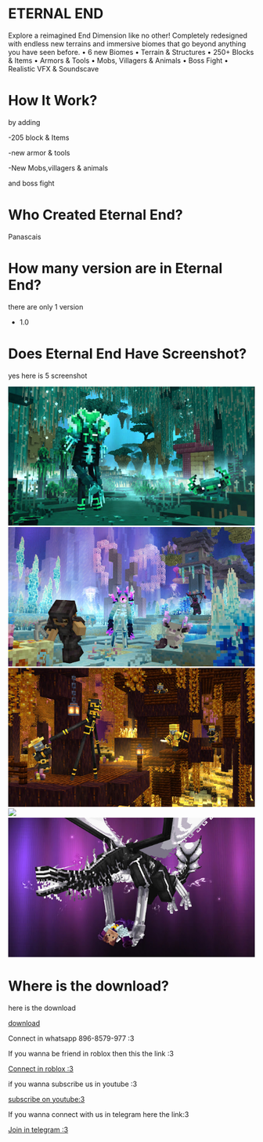 <h1>ETERNAL END</h1>
<p>Explore a reimagined End Dimension like no other! Completely redesigned with endless new terrains and immersive biomes that go beyond anything you have seen before.
• 6 new Biomes
• Terrain & Structures
• 250+ Blocks & Items
• Armors & Tools
• Mobs, Villagers & Animals
• Boss Fight
• Realistic VFX & Soundscave</p>
<h1>How It Work?</h1>
<p>by adding</p>
<p>-205 block & Items</p>
<p>-new armor & tools</p>
<p>-New Mobs,villagers & animals</p>
<p>and boss fight</p>
<h1>Who Created Eternal End?</h1>
<p>Panascais</p>
<h1>How many version are in Eternal End?</h1>
<p>there are only 1 version</p>
<ul>
<li>1.0</li>
</ul>
<h1>Does Eternal End Have Screenshot?</h1>
<p>yes here is 5 screenshot</p>
<img src="EternalEnd_MarketingScreenshot_1.jpg">
<img src="EternalEnd_MarketingScreenshot_2.jpg">
<img src="EternalEnd_MarketingScreenshot_3.jpg">
<img src="EternalEnd_MarketingScreenshot_4.jpg">
<img src="EternalEnd_MarketingScreenshot_10.jpg">
<h1>Where is the download?</h1>
<p>here is the download</p>
<a href="https://bedrock-hub.blogspot.com/2025/08/eternal-end.html?m=1" download>download</a>
<p>Connect in whatsapp 896-8579-977 :3</p>
<p>If you wanna be friend in roblox then this the link :3</p>
<a href="https://www.roblox.com/share?code=1db53eae1e69fe4780b57f19ae388f19&type=Profile&source=ProfileShare&stamp=1757743352086" download>Connect in roblox :3</a><p>if you wanna subscribe us in youtube :3</p>
<a href="https://youtube.com/@brutal_studio?feature=shared" download>subscribe on youtube:3</a><p>If you wanna connect with us in telegram here the link:3</p>
<a href="https://t.me/+jeNobnO7N2gzZGQ1"download>Join in telegram :3</a>
